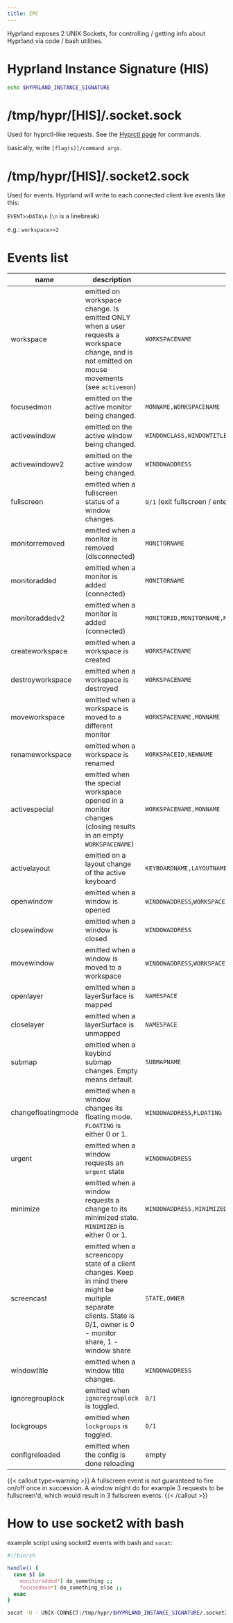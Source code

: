 ```yaml
---
title: IPC
---
```


Hyprland exposes 2 UNIX Sockets, for controlling / getting info about Hyprland
via code / bash utilities.

# Hyprland Instance Signature (HIS)

```sh
echo $HYPRLAND_INSTANCE_SIGNATURE
```

# /tmp/hypr/\[HIS\]/.socket.sock

Used for hyprctl-like requests. See the
[Hyprctl page](../Configuring/Using-hyprctl) for commands.

basically, write `[flag(s)]/command args`.

# /tmp/hypr/\[HIS\]/.socket2.sock

Used for events. Hyprland will write to each connected client live events like
this:

`EVENT>>DATA\n` (`\n` is a linebreak)

e.g.: `workspace>>2`

# Events list

| name               | description                                                                                                                                                            | data                                                        |
| ------------------ | ---------------------------------------------------------------------------------------------------------------------------------------------------------------------- | ----------------------------------------------------------- |
| workspace          | emitted on workspace change. Is emitted ONLY when a user requests a workspace change, and is not emitted on mouse movements (see `activemon`)                          | `WORKSPACENAME`                                             |
| focusedmon         | emitted on the active monitor being changed.                                                                                                                           | `MONNAME,WORKSPACENAME`                                     |
| activewindow       | emitted on the active window being changed.                                                                                                                            | `WINDOWCLASS,WINDOWTITLE`                                   |
| activewindowv2     | emitted on the active window being changed.                                                                                                                            | `WINDOWADDRESS`                                             |
| fullscreen         | emitted when a fullscreen status of a window changes.                                                                                                                  | `0/1` (exit fullscreen / enter fullscreen)                  |
| monitorremoved     | emitted when a monitor is removed (disconnected)                                                                                                                       | `MONITORNAME`                                               |
| monitoradded       | emitted when a monitor is added (connected)                                                                                                                            | `MONITORNAME`                                               |
| monitoraddedv2     | emitted when a monitor is added (connected)                                                                                                                            | `MONITORID,MONITORNAME,MONITORDESCRIPTION`                  |
| createworkspace    | emitted when a workspace is created                                                                                                                                    | `WORKSPACENAME`                                             |
| destroyworkspace   | emitted when a workspace is destroyed                                                                                                                                  | `WORKSPACENAME`                                             |
| moveworkspace      | emitted when a workspace is moved to a different monitor                                                                                                               | `WORKSPACENAME,MONNAME`                                     |
| renameworkspace    | emitted when a workspace is renamed                                                                                                                                    | `WORKSPACEID,NEWNAME`                                       |
| activespecial      | emitted when the special workspace opened in a monitor changes (closing results in an empty `WORKSPACENAME`)                                                           | `WORKSPACENAME,MONNAME`                                     |
| activelayout       | emitted on a layout change of the active keyboard                                                                                                                      | `KEYBOARDNAME,LAYOUTNAME`                                   |
| openwindow         | emitted when a window is opened                                                                                                                                        | `WINDOWADDRESS`,`WORKSPACENAME`,`WINDOWCLASS`,`WINDOWTITLE` |
| closewindow        | emitted when a window is closed                                                                                                                                        | `WINDOWADDRESS`                                             |
| movewindow         | emitted when a window is moved to a workspace                                                                                                                          | `WINDOWADDRESS`,`WORKSPACENAME`                             |
| openlayer          | emitted when a layerSurface is mapped                                                                                                                                  | `NAMESPACE`                                                 |
| closelayer         | emitted when a layerSurface is unmapped                                                                                                                                | `NAMESPACE`                                                 |
| submap             | emitted when a keybind submap changes. Empty means default.                                                                                                            | `SUBMAPNAME`                                                |
| changefloatingmode | emitted when a window changes its floating mode. `FLOATING` is either 0 or 1.                                                                                          | `WINDOWADDRESS`,`FLOATING`                                  |
| urgent             | emitted when a window requests an `urgent` state                                                                                                                       | `WINDOWADDRESS`                                             |
| minimize           | emitted when a window requests a change to its minimized state. `MINIMIZED` is either 0 or 1.                                                                          | `WINDOWADDRESS,MINIMIZED`                                   |
| screencast         | emitted when a screencopy state of a client changes. Keep in mind there might be multiple separate clients. State is 0/1, owner is 0 - monitor share, 1 - window share | `STATE,OWNER`                                               |
| windowtitle        | emitted when a window title changes.                                                                                                                                   | `WINDOWADDRESS`                                             |
| ignoregrouplock    | emitted when `ignoregrouplock` is toggled.                                                                                                                             | `0/1`                                                       |
| lockgroups         | emitted when `lockgroups` is toggled.                                                                                                                                  | `0/1`                                                       |
| configreloaded     | emitted when the config is done reloading                                                                                                                              | empty                                                       |

{{< callout type=warning >}} A fullscreen event is not guaranteed to fire on/off
once in succession. A window might do for example 3 requests to be fullscreen'd,
which would result in 3 fullscreen events. {{< /callout >}}

# How to use socket2 with bash

example script using socket2 events with bash and `socat`:

```sh
#!/bin/sh

handle() {
  case $1 in
    monitoradded*) do_something ;;
    focusedmon*) do_something_else ;;
  esac
}

socat -U - UNIX-CONNECT:/tmp/hypr/$HYPRLAND_INSTANCE_SIGNATURE/.socket2.sock | while read -r line; do handle "$line"; done
```

